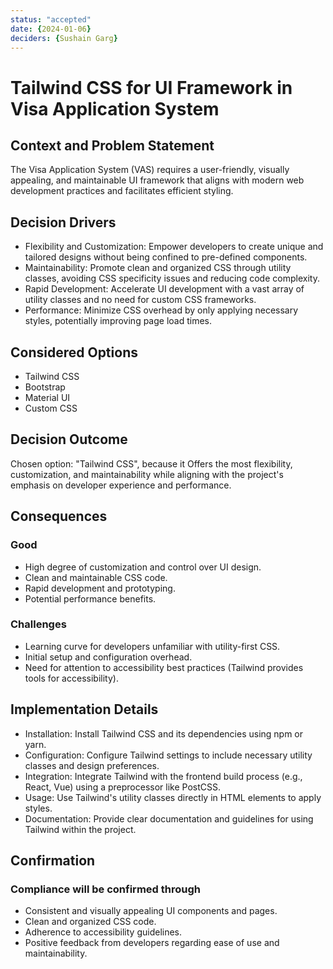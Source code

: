 ```yaml
---
status: "accepted"
date: {2024-01-06}
deciders: {Sushain Garg}
---
```

# Tailwind CSS for UI Framework in Visa Application System

## Context and Problem Statement

The Visa Application System (VAS) requires a user-friendly, visually appealing, and maintainable UI framework that aligns with modern web development practices and facilitates efficient styling.

## Decision Drivers

* Flexibility and Customization: Empower developers to create unique and tailored designs without being confined to pre-defined components.
* Maintainability: Promote clean and organized CSS through utility classes, avoiding CSS specificity issues and reducing code complexity.
* Rapid Development: Accelerate UI development with a vast array of utility classes and no need for custom CSS frameworks.
* Performance: Minimize CSS overhead by only applying necessary styles, potentially improving page load times.

## Considered Options

* Tailwind CSS
* Bootstrap
* Material UI
* Custom CSS

## Decision Outcome

Chosen option: "Tailwind CSS", because
it Offers the most flexibility, customization, and maintainability while aligning with the project's emphasis on developer experience and performance.

## Consequences

### Good 

* High degree of customization and control over UI design.
* Clean and maintainable CSS code.
* Rapid development and prototyping.
* Potential performance benefits.

### Challenges

* Learning curve for developers unfamiliar with utility-first CSS.
* Initial setup and configuration overhead.
* Need for attention to accessibility best practices (Tailwind provides tools for accessibility).

## Implementation Details

* Installation: Install Tailwind CSS and its dependencies using npm or yarn.
* Configuration: Configure Tailwind settings to include necessary utility classes and design preferences.
* Integration: Integrate Tailwind with the frontend build process (e.g., React, Vue) using a preprocessor like PostCSS.
* Usage: Use Tailwind's utility classes directly in HTML elements to apply styles.
* Documentation: Provide clear documentation and guidelines for using Tailwind within the project.

## Confirmation

### Compliance will be confirmed through

* Consistent and visually appealing UI components and pages.
* Clean and organized CSS code.
* Adherence to accessibility guidelines.
* Positive feedback from developers regarding ease of use and maintainability.

